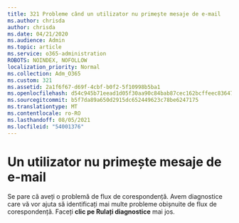 ```yaml
---
title: 321 Probleme când un utilizator nu primește mesaje de e-mail
ms.author: chrisda
author: chrisda
ms.date: 04/21/2020
ms.audience: Admin
ms.topic: article
ms.service: o365-administration
ROBOTS: NOINDEX, NOFOLLOW
localization_priority: Normal
ms.collection: Adm_O365
ms.custom: 321
ms.assetid: 2a1f6f67-d69f-4cbf-b0f2-5f10998b5ba1
ms.openlocfilehash: d54c945b71eead1d05f30aa90c84bab87cec162bcffeec836471b5a25c5055e6
ms.sourcegitcommit: b5f7da89a650d2915dc652449623c78be6247175
ms.translationtype: MT
ms.contentlocale: ro-RO
ms.lasthandoff: 08/05/2021
ms.locfileid: "54001376"
---
```

# <a name="a-user-isnt-receiving-email-messages"></a>Un utilizator nu primește mesaje de e-mail

Se pare că aveți o problemă de flux de corespondență. Avem diagnostice care vă vor ajuta să identificați mai multe probleme obișnuite de flux de corespondență. Faceți **clic pe Rulați diagnostice** mai jos.
 